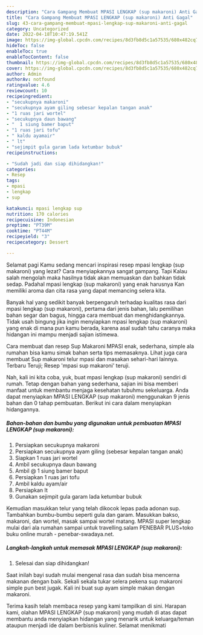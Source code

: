 ```yaml
---
description: "Cara Gampang Membuat MPASI LENGKAP (sup makaroni) Anti Gagal"
title: "Cara Gampang Membuat MPASI LENGKAP (sup makaroni) Anti Gagal"
slug: 43-cara-gampang-membuat-mpasi-lengkap-sup-makaroni-anti-gagal
category: Uncategorized
date: 2022-04-18T10:47:19.541Z
image: https://img-global.cpcdn.com/recipes/8d3fb8d5c1a57535/680x482cq70/mpasi-lengkap-sup-makaroni-foto-resep-utama.jpg
hideToc: false
enableToc: true
enableTocContent: false
thumbnail: https://img-global.cpcdn.com/recipes/8d3fb8d5c1a57535/680x482cq70/mpasi-lengkap-sup-makaroni-foto-resep-utama.jpg
cover: https://img-global.cpcdn.com/recipes/8d3fb8d5c1a57535/680x482cq70/mpasi-lengkap-sup-makaroni-foto-resep-utama.jpg
author: Admin
authorAv: notfound
ratingvalue: 4.6
reviewcount: 10
recipeingredient:
- "secukupnya makaroni"
- "secukupnya ayam giling sebesar kepalan tangan anak"
- "1 ruas jari wortel"
- "secukupnya daun bawang"
- "  1 siung bamer baput"
- "1 ruas jari tofu"
- " kaldu ayamair"
- " lt"
- "sejimpit gula garam lada ketumbar bubuk"
recipeinstructions:

- "Sudah jadi dan siap dihidangkan!"
categories:
- Resep
tags:
- mpasi
- lengkap
- sup

katakunci: mpasi lengkap sup 
nutrition: 170 calories
recipecuisine: Indonesian
preptime: "PT39M"
cooktime: "PT44M"
recipeyield: "3"
recipecategory: Dessert

---
```



Selamat pagi Kamu sedang mencari inspirasi resep mpasi lengkap (sup makaroni) yang lezat? Cara menyiapkannya sangat gampang. Tapi Kalau salah mengolah maka hasilnya tidak akan memuaskan dan bahkan tidak sedap. Padahal mpasi lengkap (sup makaroni) yang enak harusnya Kan memiliki aroma dan cita rasa yang dapat memancing selera kita.


Banyak hal yang sedikit banyak berpengaruh terhadap kualitas rasa dari mpasi lengkap (sup makaroni), pertama dari jenis bahan, lalu pemilihan bahan segar dan bagus, hingga cara membuat dan menghidangkannya. Tidak usah bingung jika ingin menyiapkan mpasi lengkap (sup makaroni) yang enak di mana pun kamu berada, karena asal sudah tahu caranya maka hidangan ini mampu menjadi sajian istimewa.

Cara membuat dan resep Sup Makaroni MPASI enak, sederhana, simple ala rumahan bisa kamu simak bahan serta tips memasaknya. Lihat juga cara membuat Sup makaroni telur mpasi dan masakan sehari-hari lainnya. Terbaru Teruji; Resep &#39;mpasi sup makaroni&#39; teruji.


Nah, kali ini kita coba, yuk, buat mpasi lengkap (sup makaroni) sendiri di rumah. Tetap dengan bahan yang sederhana, sajian ini bisa memberi manfaat untuk membantu menjaga kesehatan tubuhmu sekeluarga. Anda dapat menyiapkan MPASI LENGKAP (sup makaroni) menggunakan 9 jenis bahan dan 0 tahap pembuatan. Berikut ini cara dalam menyiapkan hidangannya.

<!--inarticleads1-->

##### Bahan-bahan dan bumbu yang digunakan untuk pembuatan MPASI LENGKAP (sup makaroni):

1. Persiapkan secukupnya makaroni
1. Persiapkan secukupnya ayam giling (sebesar kepalan tangan anak)
1. Siapkan 1 ruas jari wortel
1. Ambil secukupnya daun bawang
1. Ambil  @ 1 siung bamer baput
1. Persiapkan 1 ruas jari tofu
1. Ambil  kaldu ayam/air
1. Persiapkan  lt
1. Gunakan sejimpit gula garam lada ketumbar bubuk


Kemudian masukkan telur yang telah dikocok lepas pada adonan sup. Tambahkan bumbu-bumbu seperti gula dan garam. Masukkan bakso, makaroni, dan wortel, masak sampai wortel matang. MPASI super lengkap mulai dari ala rumahan sampai untuk travelling.salam PENEBAR PLUS+toko buku online murah - penebar-swadaya.net. 

<!--inarticleads2-->

##### Langkah-langkah untuk memasak MPASI LENGKAP (sup makaroni):


1. Selesai dan siap dihidangkan!

Saat inilah bayi sudah mulai mengenal rasa dan sudah bisa mencerna makanan dengan baik. Sekali sekala tukar selera pekena sup makaroni simple pun best jugak. Kali ini buat sup ayam simple makan dengan makaroni. 

Terima kasih telah membaca resep yang kami tampilkan di sini. Harapan kami, olahan MPASI LENGKAP (sup makaroni) yang mudah di atas dapat membantu anda menyiapkan hidangan yang menarik untuk keluarga/teman ataupun menjadi ide dalam berbisnis kuliner. Selamat menikmati
